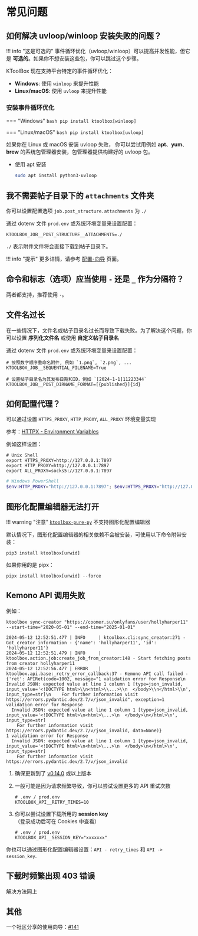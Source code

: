 # 常见问题

## 如何解决 uvloop/winloop 安装失败的问题？

!!! info "这是可选的"
    事件循环优化（uvloop/winloop）可以提高并发性能，但它是 **可选的**。如果你不想安装这些包，你可以跳过这个步骤。

KToolBox 现在支持平台特定的事件循环优化：

- **Windows**: 使用 `winloop` 来提升性能
- **Linux/macOS**: 使用 `uvloop` 来提升性能

### 安装事件循环优化

=== "Windows"
    ```bash
    pip install ktoolbox[winloop]
    ```

=== "Linux/macOS"
    ```bash
    pip install ktoolbox[uvloop]
    ```

如果你在 Linux 或 macOS 安装 uvloop 失败， 
你可以尝试用例如 **apt**、**yum**、**brew** 的系统包管理器安装，包管理器提供构建好的 uvloop 包。

- 使用 apt 安装
    ```bash
    sudo apt install python3-uvloop
    ```

## 我不需要帖子目录下的 `attachments` 文件夹

你可以设置配置选项 `job.post_structure.attachments` 为 `./`

通过 dotenv 文件 `prod.env` 或系统环境变量来设置配置：
```dotenv
KTOOLBOX_JOB__POST_STRUCTURE__ATTACHMENTS=./
```

`./` 表示附件文件将会直接下载到帖子目录下。

!!! info "提示"
    更多详情，请参考 [配置-向导](configuration/guide.md) 页面。

## 命令和标志（选项）应当使用 `-` 还是 `_` 作为分隔符？

两者都支持，推荐使用 `-`。

## 文件名过长

在一些情况下，文件名或帖子目录名过长而导致下载失败。为了解决这个问题，你可以设置 **序列化文件名** 或使用 **自定义帖子目录名**

通过 dotenv 文件 `prod.env` 或系统环境变量来设置配置：
```dotenv
# 按照数字顺序重命名附件, 例如 `1.png`, `2.png`, ...
KTOOLBOX_JOB__SEQUENTIAL_FILENAME=True

# 设置帖子目录名为其发布日期和ID，例如 `[2024-1-1]11223344`
KTOOLBOX_JOB__POST_DIRNAME_FORMAT=[{published}]{id}
```

## 如何配置代理？

可以通过设置 `HTTPS_PROXY`, `HTTP_PROXY`, `ALL_PROXY` 环境变量实现

参考：[HTTPX - Environment Variables](https://www.python-httpx.org/environment_variables/#http_proxy-https_proxy-all_proxy)

例如这样设置：

```shell
# Unix Shell
export HTTPS_PROXY=http://127.0.0.1:7897
export HTTP_PROXY=http://127.0.0.1:7897
export ALL_PROXY=socks5://127.0.0.1:7897
```

```powershell
# Windows PowerShell
$env:HTTP_PROXY="http://127.0.0.1:7897"; $env:HTTPS_PROXY="http://127.0.0.1:7897"
```

## 图形化配置编辑器无法打开

!!! warning "注意"
    [`ktoolbox-pure-py`](https://pypi.org/project/ktoolbox-pure-py/) 不支持图形化配置编辑器

默认情况下，图形化配置编辑器的相关依赖不会被安装，可使用以下命令附带安装：

```shell
pip3 install ktoolbox[urwid]
```

如果你用的是 pipx：

```shell
pipx install ktoolbox[urwid] --force
```

## Kemono API 调用失败

例如：

```
ktoolbox sync-creator "https://coomer.su/onlyfans/user/hollyharper11" --start-time="2020-05-01" --end-time="2025-01-01"

2024-05-12 12:52:51.477 | INFO     | ktoolbox.cli:sync_creator:271 - Got creator information - {'name': 'hollyharper11', 'id': 'hollyharper11'}
2024-05-12 12:52:51.479 | INFO     | ktoolbox.action.job:create_job_from_creator:148 - Start fetching posts from creator hollyharper11
2024-05-12 12:52:56.477 | ERROR    | ktoolbox.api.base:_retry_error_callback:37 - Kemono API call failed - {'ret': APIRet(code=1002, message="1 validation error for Response\n  Invalid JSON: expected value at line 1 column 1 [type=json_invalid, input_value='<!DOCTYPE html>\\n<html>\\...>\\n  </body>\\n</html>\\n', input_type=str]\n    For further information visit https://errors.pydantic.dev/2.7/v/json_invalid", exception=1 validation error for Response
  Invalid JSON: expected value at line 1 column 1 [type=json_invalid, input_value='<!DOCTYPE html>\n<html>\...>\n  </body>\n</html>\n', input_type=str]
    For further information visit https://errors.pydantic.dev/2.7/v/json_invalid, data=None)}
1 validation error for Response
  Invalid JSON: expected value at line 1 column 1 [type=json_invalid, input_value='<!DOCTYPE html>\n<html>\...>\n  </body>\n</html>\n', input_type=str]
    For further information visit https://errors.pydantic.dev/2.7/v/json_invalid
```

1. 确保更新到了 [v0.14.0](https://github.com/Ljzd-PRO/KToolBox/releases/tag/v0.14.0) 或以上版本

2. 一般可能是因为请求频繁导致，你可以尝试设置更多的 API 重试次数
    ```dotenv
    # .env / prod.env
    KTOOLBOX_API__RETRY_TIMES=10
    ```

3. 你可以尝试设置下载所用的 **session key** （登录成功后可在 Cookies 中查看）
    ```dotenv
    # .env / prod.env
    KTOOLBOX_API__SESSION_KEY="xxxxxxx"
    ```

你也可以通过图形化配置编辑器设置：`API - retry_times` 和 `API -> session_key`.

## 下载时频繁出现 403 错误

解决方法同上

## 其他

一个社区分享的使用向导：[#141](https://github.com/Ljzd-PRO/KToolBox/issues/141)
